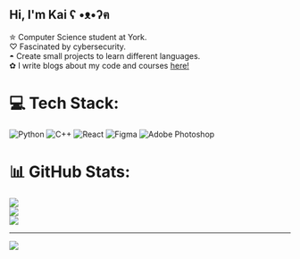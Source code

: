 ## Hi, I'm Kai ʕ •ᴥ•ʔฅ 

✮ Computer Science student at York.<br/>
♡ Fascinated by cybersecurity.<br/>
◓ Create small projects to learn different languages.<br/> 
✿ I write blogs about my code and courses [here!](https://kairaichu.com/)<br/>


# 💻 Tech Stack:
![Python](https://img.shields.io/badge/python-3670A0?style=for-the-badge&logo=python&logoColor=ffdd54) ![C++](https://img.shields.io/badge/c++-%2300599C.svg?style=for-the-badge&logo=c%2B%2B&logoColor=white) ![React](https://img.shields.io/badge/react-%2320232a.svg?style=for-the-badge&logo=react&logoColor=%2361DAFB) ![Figma](https://img.shields.io/badge/figma-%23F24E1E.svg?style=for-the-badge&logo=figma&logoColor=white) ![Adobe Photoshop](https://img.shields.io/badge/adobe%20photoshop-%2331A8FF.svg?style=for-the-badge&logo=adobe%20photoshop&logoColor=white)
# 📊 GitHub Stats:
![](https://github-readme-stats.vercel.app/api?username=KaiRaichu&theme=synthwave&hide_border=false&include_all_commits=false&count_private=false)<br/>
![](https://nirzak-streak-stats.vercel.app/?user=KaiRaichu&theme=synthwave&hide_border=false)<br/>
![](https://github-readme-stats.vercel.app/api/top-langs/?username=KaiRaichu&theme=synthwave&hide_border=false&include_all_commits=false&count_private=false&layout=compact)

---
[![](https://visitcount.itsvg.in/api?id=KaiRaichu&icon=7&color=6)](https://visitcount.itsvg.in)

<!-- Proudly created with GPRM ( https://gprm.itsvg.in ) -->
